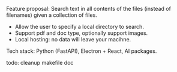 Feature proposal:
Search text in all contents of the files (instead of filenames) given a collection of files.
- Allow the user to specify a local directory to search.
- Support pdf and doc type, optionally support images.
- Local hosting: no data will leave your macihne.

Tech stack:
Python (FastAPI), Electron + React, AI packages.

todo:
cleanup makefile
doc